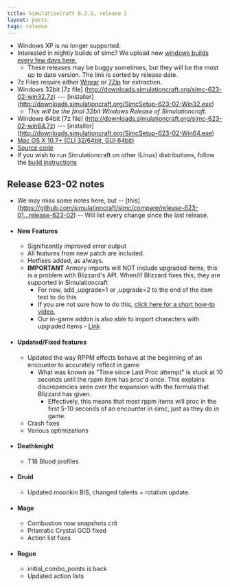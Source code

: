 ```yaml
---
title: SimulationCraft 6.2.3, release 2
layout: posts
tags: release
---
```

* Windows XP is no longer supported.
* Interested in nightly builds of simc? We upload new [windows builds every few days here.](http://downloads.simulationcraft.org/?C=M;O=D)
  * These releases may be buggy sometimes, but they will be the most up to date version. The link is sorted by release date. 
* 7z Files require either [Winrar](http://www.rarlab.com/) or [7Zip](http://www.7-zip.org/) for extraction.
* Windows 32bit [7z file] (http://downloads.simulationcraft.org/simc-623-02-win32.7z) ---  [installer] (http://downloads.simulationcraft.org/SimcSetup-623-02-Win32.exe)
  * *This will be the final 32bit Windows Release of Simulationcraft.*
* Windows 64bit [7z file] (http://downloads.simulationcraft.org/simc-623-02-win64.7z) ---  [installer] (http://downloads.simulationcraft.org/SimcSetup-623-02-Win64.exe)
* [Mac OS X 10.7+ (CLI 32/64bit, GUI 64bit)](http://downloads.simulationcraft.org/simc-623-02-osx-x86.dmg)
* [Source code](https://github.com/simulationcraft/simc/archive/release-623-02.zip)
* If you wish to run Simulationcraft on other (Linux) distributions, follow the [build instructions](http://code.google.com/p/simulationcraft/wiki/HowToBuild)

## Release 623-02 notes
* We may miss some notes here, but -- [this] (https://github.com/simulationcraft/simc/compare/release-623-01...release-623-02) -- Will list every change since the last release. 
* #### New Features
  * Significantly improved error output
  * All features from new patch are included.
  * Hotfixes added, as always.
  * **IMPORTANT** Armory imports will NOT include upgraded items, this is a problem with Blizzard's API. When/if Blizzard fixes this, they are supported in Simulationcraft
    * For now, add ,upgrade=1 or ,upgrade=2 to the end of the item text to do this
    * If you are not sure how to do this, [click here for a short how-to video.](http://downloads.simulationcraft.org/upgradegear.mp4)
	* Our in-game addon is also able to import characters with upgraded items - [Link](http://www.curse.com/addons/wow/simulationcraft)
* #### Updated/Fixed features
  * Updated the way RPPM effects behave at the beginning of an encounter to accurately reflect in game
    * What was known as "Time since Last Proc attempt" is stuck at 10 seconds until the rppm item has proc'd once. This explains discrepencies seen over the expansion with the formula that Blizzard has given.
	  * Effectively, this means that most rppm items will proc in the first 5-10 seconds of an encounter in simc, just as they do in game. 
  * Crash fixes
  * Various optimizations
* #### Deathknight
  * T18 Blood profiles
* #### Druid
  * Updated moonkin BIS, changed talents + rotation update. 
* #### Mage
  * Combustion now snapshots crit
  * Prismatic Crystal GCD fixed
  * Action list fixes
* #### Rogue
  * initial_combo_points is back
  * Updated action lists